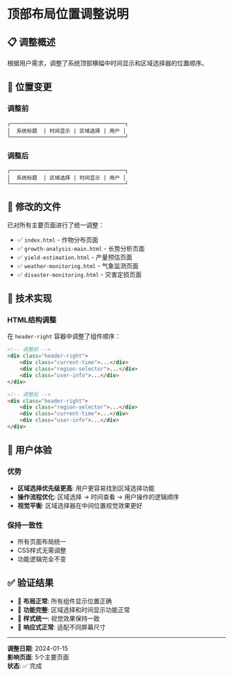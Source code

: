 # 顶部布局位置调整说明

## 📋 调整概述

根据用户需求，调整了系统顶部横幅中时间显示和区域选择器的位置顺序。

## 🔄 位置变更

### 调整前
```
┌─────────────────────────────────────┐
│  系统标题  | 时间显示 | 区域选择 | 用户 │
└─────────────────────────────────────┘
```

### 调整后
```
┌─────────────────────────────────────┐
│  系统标题  | 区域选择 | 时间显示 | 用户 │
└─────────────────────────────────────┘
```

## 📂 修改的文件

已对所有主要页面进行了统一调整：

- ✅ `index.html` - 作物分布页面
- ✅ `growth-analysis-main.html` - 长势分析页面
- ✅ `yield-estimation.html` - 产量预估页面
- ✅ `weather-monitoring.html` - 气象监测页面
- ✅ `disaster-monitoring.html` - 灾害定损页面

## 🔧 技术实现

### HTML结构调整
在 `header-right` 容器中调整了组件顺序：

```html
<!-- 调整前 -->
<div class="header-right">
    <div class="current-time">...</div>
    <div class="region-selector">...</div>
    <div class="user-info">...</div>
</div>

<!-- 调整后 -->
<div class="header-right">
    <div class="region-selector">...</div>
    <div class="current-time">...</div>
    <div class="user-info">...</div>
</div>
```

## 🎯 用户体验

### 优势
- **区域选择优先级更高**: 用户更容易找到区域选择功能
- **操作流程优化**: 区域选择 → 时间查看 → 用户操作的逻辑顺序
- **视觉平衡**: 区域选择器在中间位置视觉效果更好

### 保持一致性
- 所有页面布局统一
- CSS样式无需调整
- 功能逻辑完全不变

## ✅ 验证结果

- 🎯 **布局正常**: 所有组件显示位置正确
- 🔧 **功能完整**: 区域选择和时间显示功能正常
- 🎨 **样式统一**: 视觉效果保持一致
- 📱 **响应式正常**: 适配不同屏幕尺寸

---

**调整日期**: 2024-01-15  
**影响页面**: 5个主要页面  
**状态**: ✅ 完成


